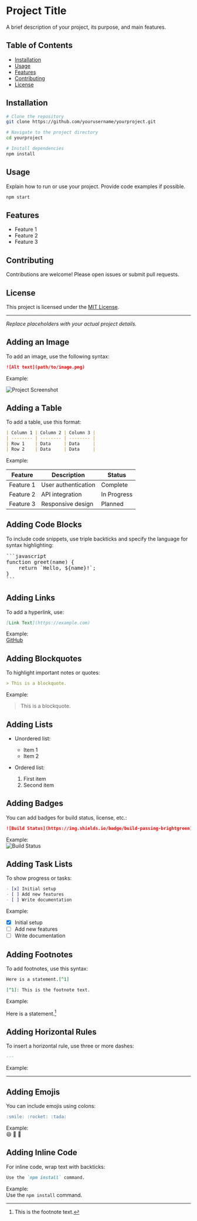 # Project Title

A brief description of your project, its purpose, and main features.

## Table of Contents

- [Installation](#installation)
- [Usage](#usage)
- [Features](#features)
- [Contributing](#contributing)
- [License](#license)

## Installation

```bash
# Clone the repository
git clone https://github.com/yourusername/yourproject.git

# Navigate to the project directory
cd yourproject

# Install dependencies
npm install
```

## Usage

Explain how to run or use your project. Provide code examples if possible.

```bash
npm start
```

## Features

- Feature 1
- Feature 2
- Feature 3

## Contributing

Contributions are welcome! Please open issues or submit pull requests.

## License

This project is licensed under the [MIT License](LICENSE).

---

_Replace placeholders with your actual project details._

## Adding an Image

To add an image, use the following syntax:

```markdown
![Alt text](path/to/image.png)
```

Example:

![Project Screenshot](images/screenshot.png)

## Adding a Table

To add a table, use this format:

```markdown
| Column 1 | Column 2 | Column 3 |
| -------- | -------- | -------- |
| Row 1    | Data     | Data     |
| Row 2    | Data     | Data     |
```

Example:

| Feature   | Description         | Status      |
| --------- | ------------------- | ----------- |
| Feature 1 | User authentication | Complete    |
| Feature 2 | API integration     | In Progress |
| Feature 3 | Responsive design   | Planned     |

## Adding Code Blocks

To include code snippets, use triple backticks and specify the language for syntax highlighting:

<pre>
```javascript
function greet(name) {
    return `Hello, ${name}!`;
}
```
</pre>

## Adding Links

To add a hyperlink, use:

```markdown
[Link Text](https://example.com)
```

Example:  
[GitHub](https://github.com)

## Adding Blockquotes

To highlight important notes or quotes:

```markdown
> This is a blockquote.
```

Example:

> This is a blockquote.

## Adding Lists

- Unordered list:

  - Item 1
  - Item 2

- Ordered list:
  1. First item
  2. Second item

## Adding Badges

You can add badges for build status, license, etc.:

```markdown
![Build Status](https://img.shields.io/badge/build-passing-brightgreen)
```

Example:  
![Build Status](https://img.shields.io/badge/build-passing-brightgreen)

## Adding Task Lists

To show progress or tasks:

```markdown
- [x] Initial setup
- [ ] Add new features
- [ ] Write documentation
```

Example:

- [x] Initial setup
- [ ] Add new features
- [ ] Write documentation

## Adding Footnotes

To add footnotes, use this syntax:

```markdown
Here is a statement.[^1]

[^1]: This is the footnote text.
```

Example:

Here is a statement.[^1]

[^1]: This is the footnote text.

## Adding Horizontal Rules

To insert a horizontal rule, use three or more dashes:

```markdown
---
```

Example:

---

## Adding Emojis

You can include emojis using colons:

```markdown
:smile: :rocket: :tada:
```

Example:  
:smile: :rocket: :tada:

## Adding Inline Code

For inline code, wrap text with backticks:

```markdown
Use the `npm install` command.
```

Example:  
Use the `npm install` command.
